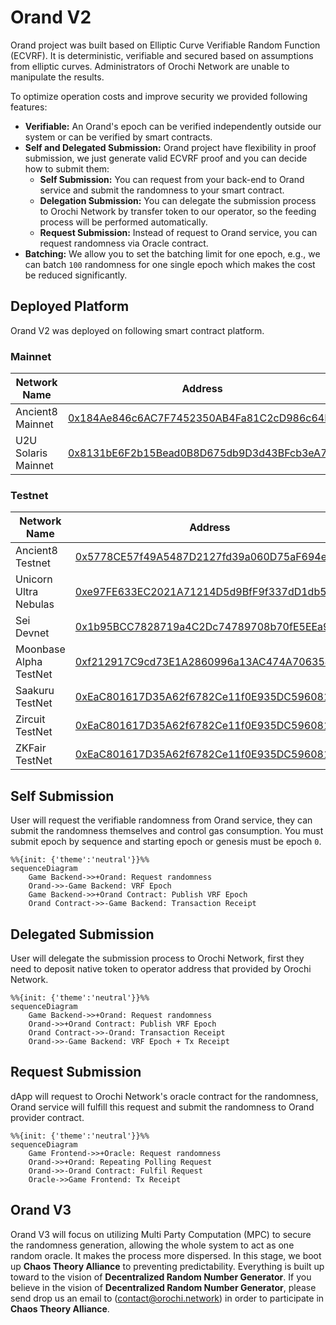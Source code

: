 # Orand V2

Orand project was built based on Elliptic Curve Verifiable Random Function (ECVRF). It is deterministic, verifiable and secured based on assumptions from elliptic curves. Administrators of Orochi Network are unable to manipulate the results.

To optimize operation costs and improve security we provided following features:

- **Verifiable:** An Orand's epoch can be verified independently outside our system or can be verified by smart contracts.
- **Self and Delegated Submission:** Orand project have flexibility in proof submission, we just generate valid ECVRF proof and you can decide how to submit them:
  - **Self Submission:** You can request from your back-end to Orand service and submit the randomness to your smart contract.
  - **Delegation Submission:** You can delegate the submission process to Orochi Network by transfer token to our operator, so the feeding process will be performed automatically.
  - **Request Submission:** Instead of request to Orand service, you can request randomness via Oracle contract.
- **Batching:** We allow you to set the batching limit for one epoch, e.g., we can batch `100` randomness for one single epoch which makes the cost be reduced significantly.

## Deployed Platform

Orand V2 was deployed on following smart contract platform.

### Mainnet

| Network Name        | Address                                                                                                                   |
| ------------------- | ------------------------------------------------------------------------------------------------------------------------- |
| Ancient8 Mainnet    | [0x184Ae846c6AC7F7452350AB4Fa81C2cD986c64E1](https://scan.ancient8.gg/address/0x184Ae846c6AC7F7452350AB4Fa81C2cD986c64E1) |
| U2U Solaris Mainnet | [0x8131bE6F2b15Bead0B8D675db9D3d43BFcb3eA72](https://u2uscan.xyz/address/0x8131bE6F2b15Bead0B8D675db9D3d43BFcb3eA72)      |

### Testnet

| Network Name           | Address                                                                                                                               |
| ---------------------- | ------------------------------------------------------------------------------------------------------------------------------------- |
| Ancient8 Testnet       | [0x5778CE57f49A5487D2127fd39a060D75aF694e8c](https://scanv2-testnet.ancient8.gg/address/0x5778CE57f49A5487D2127fd39a060D75aF694e8c)   |
| Unicorn Ultra Nebulas  | [0xe97FE633EC2021A71214D5d9BfF9f337dD1db5c1](https://testnet.u2uscan.xyz/address/0xe97FE633EC2021A71214D5d9BfF9f337dD1db5c1)          |
| Sei Devnet             | [0x1b95BCC7828719a4C2Dc74789708b70fE5EEa9Cf](https://seitrace.com/address/0x1b95BCC7828719a4C2Dc74789708b70fE5EEa9Cf)                 |
| Moonbase Alpha TestNet | [0xf212917C9cd73E1A2860996a13AC474A70635447](https://moonbase.moonscan.io/address/0xf212917C9cd73E1A2860996a13AC474A70635447)         |
| Saakuru TestNet        | [0xEaC801617D35A62f6782Ce11f0E935DC5960817c](https://explorer.testnet.oasys.games/address/0xEaC801617D35A62f6782Ce11f0E935DC5960817c) |
| Zircuit TestNet        | [0xEaC801617D35A62f6782Ce11f0E935DC5960817c](https://explorer.zircuit.com/address/0xEaC801617D35A62f6782Ce11f0E935DC5960817c)         |
| ZKFair TestNet         | [0xEaC801617D35A62f6782Ce11f0E935DC5960817c](https://testnet-scan.zkfair.io/address/0xEaC801617D35A62f6782Ce11f0E935DC5960817c)       |

## Self Submission

User will request the verifiable randomness from Orand service, they can submit the randomness themselves and control gas consumption. You must submit epoch by sequence and starting epoch or genesis must be epoch `0`.

```mermaid
%%{init: {'theme':'neutral'}}%%
sequenceDiagram
    Game Backend->>+Orand: Request randomness
    Orand->>-Game Backend: VRF Epoch
    Game Backend->>+Orand Contract: Publish VRF Epoch
    Orand Contract->>-Game Backend: Transaction Receipt
```

## Delegated Submission

User will delegate the submission process to Orochi Network, first they need to deposit native token to operator address that provided by Orochi Network.

```mermaid
%%{init: {'theme':'neutral'}}%%
sequenceDiagram
    Game Backend->>+Orand: Request randomness
    Orand->>+Orand Contract: Publish VRF Epoch
    Orand Contract->>-Orand: Transaction Receipt
    Orand->>-Game Backend: VRF Epoch + Tx Receipt
```

## Request Submission

dApp will request to Orochi Network's oracle contract for the randomness, Orand service will fulfill this request and submit the randomness to Orand provider contract.

```mermaid
%%{init: {'theme':'neutral'}}%%
sequenceDiagram
    Game Frontend->>+Oracle: Request randomness
    Orand->>+Orand: Repeating Polling Request
    Orand->>-Orand Contract: Fulfil Request
    Oracle->>Game Frontend: Tx Receipt
```

## Orand V3

Orand V3 will focus on utilizing Multi Party Computation (MPC) to secure the randomness generation, allowing the whole system to act as one random oracle. It makes the process more dispersed. In this stage, we boot up **Chaos Theory Alliance** to preventing predictability. Everything is built up toward to the vision of **Decentralized Random Number Generator**. If you believe in the vision of **Decentralized Random Number Generator**, please send drop us an email to ([contact@orochi.network](contact@orochi.network)) in order to participate in **Chaos Theory Alliance**.
